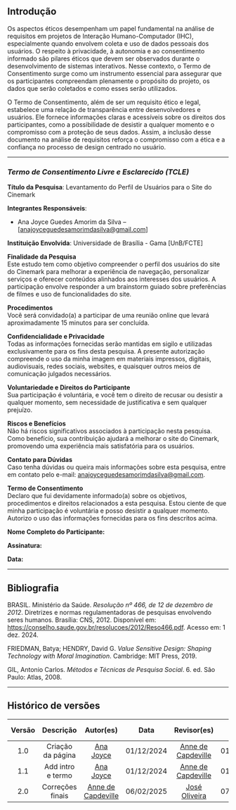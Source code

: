 ## Introdução

Os aspectos éticos desempenham um papel fundamental na análise de requisitos em projetos de Interação Humano-Computador (IHC), especialmente quando envolvem coleta e uso de dados pessoais dos usuários. O respeito à privacidade, à autonomia e ao consentimento informado são pilares éticos que devem ser observados durante o desenvolvimento de sistemas interativos. Nesse contexto, o Termo de Consentimento surge como um instrumento essencial para assegurar que os participantes compreendam plenamente o propósito do projeto, os dados que serão coletados e como esses serão utilizados.

O Termo de Consentimento, além de ser um requisito ético e legal, estabelece uma relação de transparência entre desenvolvedores e usuários. Ele fornece informações claras e acessíveis sobre os direitos dos participantes, como a possibilidade de desistir a qualquer momento e o compromisso com a proteção de seus dados. Assim, a inclusão desse documento na análise de requisitos reforça o compromisso com a ética e a confiança no processo de design centrado no usuário.

---

### **_Termo de Consentimento Livre e Esclarecido (TCLE)_**

**Título da Pesquisa**: Levantamento do Perfil de Usuários para o Site do Cinemark

**Integrantes Responsáveis**:

- Ana Joyce Guedes Amorim da Silva – [anajoyceguedesamorimdasilva@gmail.com]

**Instituição Envolvida**: Universidade de Brasília - Gama [UnB/FCTE]

**Finalidade da Pesquisa**  
Este estudo tem como objetivo compreender o perfil dos usuários do site do Cinemark para melhorar
a experiência de navegação, personalizar serviços e oferecer conteúdos alinhados aos interesses
dos usuários. A participação envolve responder a um brainstorm guiado sobre preferências de filmes
e uso de funcionalidades do site.

**Procedimentos**  
Você será convidado(a) a participar de uma reunião online que levará aproximadamente 15 minutos
para ser concluída.

**Confidencialidade e Privacidade**  
Todas as informações fornecidas serão mantidas em sigilo e utilizadas exclusivamente para os fins
desta pesquisa. A presente autorização compreende o uso da minha imagem em materiais
impressos, digitais, audiovisuais, redes sociais, websites, e quaisquer outros meios de comunicação
julgados necessários.

**Voluntariedade e Direitos do Participante**  
Sua participação é voluntária, e você tem o direito de recusar ou desistir a qualquer momento, sem
necessidade de justificativa e sem qualquer prejuízo.

**Riscos e Benefícios**  
Não há riscos significativos associados à participação nesta pesquisa. Como benefício, sua
contribuição ajudará a melhorar o site do Cinemark, promovendo uma experiência mais satisfatória
para os usuários.

**Contato para Dúvidas**  
Caso tenha dúvidas ou queira mais informações sobre esta pesquisa, entre em contato pelo e-mail:
anajoyceguedesamorimdasilva@gmail.com.

**Termo de Consentimento**  
Declaro que fui devidamente informado(a) sobre os objetivos, procedimentos e direitos relacionados
a esta pesquisa. Estou ciente de que minha participação é voluntária e posso desistir a qualquer
momento. Autorizo o uso das informações fornecidas para os fins descritos acima.

**Nome Completo do Participante:**

**Assinatura:**

**Data:**

---

## Bibliografia

BRASIL. Ministério da Saúde. _Resolução nº 466, de 12 de dezembro de 2012_. Diretrizes e normas regulamentadoras de pesquisas envolvendo seres humanos. Brasília: CNS, 2012. Disponível em: <https://conselho.saude.gov.br/resolucoes/2012/Reso466.pdf>. Acesso em: 1 dez. 2024.

FRIEDMAN, Batya; HENDRY, David G. _Value Sensitive Design: Shaping Technology with Moral Imagination_. Cambridge: MIT Press, 2019.

GIL, Antonio Carlos. _Métodos e Técnicas de Pesquisa Social_. 6. ed. São Paulo: Atlas, 2008.

---

## Histórico de versões

| Versão |     Descrição     |                     Autor(es)                      |    Data    |                    Revisor(es)                     | Data de revisão |
| :----: | :---------------: | :------------------------------------------------: | :--------: | :------------------------------------------------: | :-------------: |
|  1.0   | Criação da página |   [Ana Joyce](https://github.com/anajoyceamorim)   | 01/12/2024 | [Anne de Capdeville](https://github.com/nanecapde) |   01/12/2024    |
|  1.1   | Add intro e termo |   [Ana Joyce](https://github.com/anajoyceamorim)   | 01/12/2024 | [Anne de Capdeville](https://github.com/nanecapde) |   01/12/2024    |
|  2.0   | Correções finais  | [Anne de Capdeville](https://github.com/nanecapde) | 06/02/2025 | [José Oliveira](https://github.com/jose1277)                                                   |   07/02/2025    |
